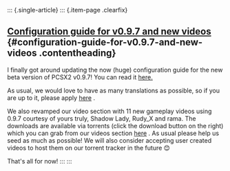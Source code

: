 ::: {.single-article}
::: {.item-page .clearfix}
## [Configuration guide for v0.9.7 and new videos](/104-configuration-guide-for-v0-9-7-and-new-videos.html) {#configuration-guide-for-v0.9.7-and-new-videos .contentheading}

I finally got around updating the now (huge) configuration guide for the
new beta version of PCSX2 v0.9.7!
You can read it
[here.](http://forums.pcsx2.net/Thread-Official-English-PCSX2-configuration-guide-v0-9-7)

As usual, we would love to have as many translations as possible, so if
you are up to it, please apply
[here](http://forums.pcsx2.net/Thread-Guide-translation-applications) .

We also revamped our video section with 11 new gameplay videos using
0.9.7 courtesy of yours truly, Shadow Lady, Rudy_X and rama. The
downloads are available via torrents (click the download button on the
right) which you can grab from our videos section
[here](/demo-videos-screenshots/videos.html) . As usual please help us
seed as much as possible!
We will also consider accepting user created videos to host them on our
torrent tracker in the future
😊

That's all for now!
:::
:::
